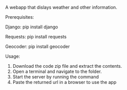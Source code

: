 A webapp that dislays weather and other information.

Prerequisites:

Django:
pip install django

Requests:
pip install requests

Geocoder:
pip install geocoder


Usage:
1. Download the code zip file and extract the contents.
2. Open a terminal and navigate to the folder.
3. Start the server by running the command <python manage.py runserver>
4. Paste the returned url in a browser to use the app
